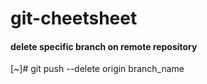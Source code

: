 # git-cheetsheet

#### delete specific branch on remote repository

 [~]# git push --delete origin branch_name
